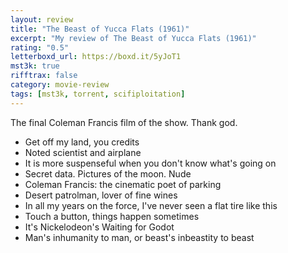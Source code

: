 ```yaml
---
layout: review
title: "The Beast of Yucca Flats (1961)"
excerpt: "My review of The Beast of Yucca Flats (1961)"
rating: "0.5"
letterboxd_url: https://boxd.it/5yJoT1
mst3k: true
rifftrax: false
category: movie-review
tags: [mst3k, torrent, scifiploitation]
---
```


The final Coleman Francis film of the show. Thank god.

- Get off my land, you credits
- Noted scientist and airplane
- It is more suspenseful when you don't know what's going on
- Secret data. Pictures of the moon. Nude
- Coleman Francis: the cinematic poet of parking
- Desert patrolman, lover of fine wines
- In all my years on the force, I've never seen a flat tire like this
- Touch a button, things happen sometimes
- It's Nickelodeon's Waiting for Godot
- Man's inhumanity to man, or beast's inbeastity to beast
